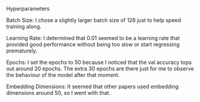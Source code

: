 Hyperparameters

Batch Size: I chose a slightly larger batch size of 128 just to help speed training along.

Learning Rate: I determined that 0.01 seemed to be a learning rate that provided good performance without being too slow or start regressing prematurely.

Epochs: I set the epochs to 50 because I noticed that the val accuracy tops out around 20 epochs.  The extra 30 epochs are there just for me to observe the behaviour of the model after that moment.

Embedding Dimensions: It seemed that other papers used embedding dimensions around 50, so I went with that.



